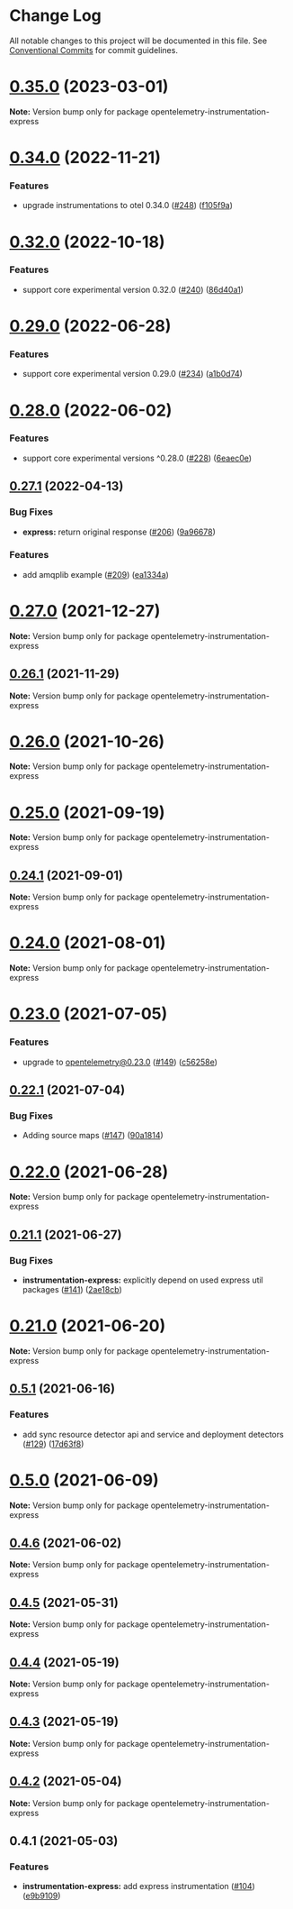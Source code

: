 # Change Log

All notable changes to this project will be documented in this file.
See [Conventional Commits](https://conventionalcommits.org) for commit guidelines.

# [0.35.0](https://github.com/aspecto-io/opentelemetry-ext-js/compare/opentelemetry-instrumentation-express@0.34.0...opentelemetry-instrumentation-express@0.35.0) (2023-03-01)

**Note:** Version bump only for package opentelemetry-instrumentation-express





# [0.34.0](https://github.com/aspecto-io/opentelemetry-ext-js/compare/opentelemetry-instrumentation-express@0.32.0...opentelemetry-instrumentation-express@0.34.0) (2022-11-21)


### Features

* upgrade instrumentations to otel 0.34.0 ([#248](https://github.com/aspecto-io/opentelemetry-ext-js/issues/248)) ([f105f9a](https://github.com/aspecto-io/opentelemetry-ext-js/commit/f105f9a70a67b7f6255375484403ad08270d9246))





# [0.32.0](https://github.com/aspecto-io/opentelemetry-ext-js/compare/opentelemetry-instrumentation-express@0.29.0...opentelemetry-instrumentation-express@0.32.0) (2022-10-18)


### Features

* support core experimental version 0.32.0 ([#240](https://github.com/aspecto-io/opentelemetry-ext-js/issues/240)) ([86d40a1](https://github.com/aspecto-io/opentelemetry-ext-js/commit/86d40a1c70b75ce9cb112bfd2c070bab710cca3e))





# [0.29.0](https://github.com/aspecto-io/opentelemetry-ext-js/compare/opentelemetry-instrumentation-express@0.28.0...opentelemetry-instrumentation-express@0.29.0) (2022-06-28)


### Features

* support core experimental version 0.29.0 ([#234](https://github.com/aspecto-io/opentelemetry-ext-js/issues/234)) ([a1b0d74](https://github.com/aspecto-io/opentelemetry-ext-js/commit/a1b0d74f2ad10fe00f7d46ff1108db2724297261))





# [0.28.0](https://github.com/aspecto-io/opentelemetry-ext-js/compare/opentelemetry-instrumentation-express@0.27.1...opentelemetry-instrumentation-express@0.28.0) (2022-06-02)


### Features

* support core experimental versions ^0.28.0 ([#228](https://github.com/aspecto-io/opentelemetry-ext-js/issues/228)) ([6eaec0e](https://github.com/aspecto-io/opentelemetry-ext-js/commit/6eaec0e6509edf066c6feb63504d4e9dd309c5ae))





## [0.27.1](https://github.com/aspecto-io/opentelemetry-ext-js/compare/opentelemetry-instrumentation-express@0.27.0...opentelemetry-instrumentation-express@0.27.1) (2022-04-13)


### Bug Fixes

* **express:** return original response ([#206](https://github.com/aspecto-io/opentelemetry-ext-js/issues/206)) ([9a96678](https://github.com/aspecto-io/opentelemetry-ext-js/commit/9a966786f6b02eabff9ca25737025abb52702175))


### Features

* add amqplib example ([#209](https://github.com/aspecto-io/opentelemetry-ext-js/issues/209)) ([ea1334a](https://github.com/aspecto-io/opentelemetry-ext-js/commit/ea1334a0c812d20ae0e3d9d9c5e8163b5b268ed3))





# [0.27.0](https://github.com/aspecto-io/opentelemetry-ext-js/compare/opentelemetry-instrumentation-express@0.26.1...opentelemetry-instrumentation-express@0.27.0) (2021-12-27)

**Note:** Version bump only for package opentelemetry-instrumentation-express





## [0.26.1](https://github.com/aspecto-io/opentelemetry-ext-js/compare/opentelemetry-instrumentation-express@0.26.0...opentelemetry-instrumentation-express@0.26.1) (2021-11-29)

**Note:** Version bump only for package opentelemetry-instrumentation-express





# [0.26.0](https://github.com/aspecto-io/opentelemetry-ext-js/compare/opentelemetry-instrumentation-express@0.25.0...opentelemetry-instrumentation-express@0.26.0) (2021-10-26)

**Note:** Version bump only for package opentelemetry-instrumentation-express





# [0.25.0](https://github.com/aspecto-io/opentelemetry-ext-js/compare/opentelemetry-instrumentation-express@0.24.1...opentelemetry-instrumentation-express@0.25.0) (2021-09-19)

**Note:** Version bump only for package opentelemetry-instrumentation-express





## [0.24.1](https://github.com/aspecto-io/opentelemetry-ext-js/compare/opentelemetry-instrumentation-express@0.24.0...opentelemetry-instrumentation-express@0.24.1) (2021-09-01)

**Note:** Version bump only for package opentelemetry-instrumentation-express





# [0.24.0](https://github.com/aspecto-io/opentelemetry-ext-js/compare/opentelemetry-instrumentation-express@0.23.0...opentelemetry-instrumentation-express@0.24.0) (2021-08-01)

**Note:** Version bump only for package opentelemetry-instrumentation-express





# [0.23.0](https://github.com/aspecto-io/opentelemetry-ext-js/compare/opentelemetry-instrumentation-express@0.22.1...opentelemetry-instrumentation-express@0.23.0) (2021-07-05)


### Features

* upgrade to opentelemetry@0.23.0 ([#149](https://github.com/aspecto-io/opentelemetry-ext-js/issues/149)) ([c56258e](https://github.com/aspecto-io/opentelemetry-ext-js/commit/c56258eba8885fa7ac9a2d26e4860c30f33fe513))





## [0.22.1](https://github.com/aspecto-io/opentelemetry-ext-js/compare/opentelemetry-instrumentation-express@0.22.0...opentelemetry-instrumentation-express@0.22.1) (2021-07-04)


### Bug Fixes

* Adding source maps ([#147](https://github.com/aspecto-io/opentelemetry-ext-js/issues/147)) ([90a1814](https://github.com/aspecto-io/opentelemetry-ext-js/commit/90a1814f30b1fbc78a10e6f9e2f7acd7d798e53a))





# [0.22.0](https://github.com/aspecto-io/opentelemetry-ext-js/compare/opentelemetry-instrumentation-express@0.21.1...opentelemetry-instrumentation-express@0.22.0) (2021-06-28)

**Note:** Version bump only for package opentelemetry-instrumentation-express





## [0.21.1](https://github.com/aspecto-io/opentelemetry-ext-js/compare/opentelemetry-instrumentation-express@0.21.0...opentelemetry-instrumentation-express@0.21.1) (2021-06-27)


### Bug Fixes

* **instrumentation-express:** explicitly depend on used express util packages ([#141](https://github.com/aspecto-io/opentelemetry-ext-js/issues/141)) ([2ae18cb](https://github.com/aspecto-io/opentelemetry-ext-js/commit/2ae18cb36b455eedfde5db0e80e05b7529632358))





# [0.21.0](https://github.com/aspecto-io/opentelemetry-ext-js/compare/opentelemetry-instrumentation-express@0.5.1...opentelemetry-instrumentation-express@0.21.0) (2021-06-20)

**Note:** Version bump only for package opentelemetry-instrumentation-express





## [0.5.1](https://github.com/aspecto-io/opentelemetry-ext-js/compare/opentelemetry-instrumentation-express@0.5.0...opentelemetry-instrumentation-express@0.5.1) (2021-06-16)


### Features

* add sync resource detector api and service and deployment detectors ([#129](https://github.com/aspecto-io/opentelemetry-ext-js/issues/129)) ([17d63f8](https://github.com/aspecto-io/opentelemetry-ext-js/commit/17d63f87e8103fecd9f6f906eed9931e2f5a4aaa))





# [0.5.0](https://github.com/aspecto-io/opentelemetry-ext-js/compare/opentelemetry-instrumentation-express@0.4.6...opentelemetry-instrumentation-express@0.5.0) (2021-06-09)

**Note:** Version bump only for package opentelemetry-instrumentation-express





## [0.4.6](https://github.com/aspecto-io/opentelemetry-ext-js/compare/opentelemetry-instrumentation-express@0.4.5...opentelemetry-instrumentation-express@0.4.6) (2021-06-02)

**Note:** Version bump only for package opentelemetry-instrumentation-express





## [0.4.5](https://github.com/aspecto-io/opentelemetry-ext-js/compare/opentelemetry-instrumentation-express@0.4.4...opentelemetry-instrumentation-express@0.4.5) (2021-05-31)

**Note:** Version bump only for package opentelemetry-instrumentation-express





## [0.4.4](https://github.com/aspecto-io/opentelemetry-ext-js/compare/opentelemetry-instrumentation-express@0.4.3...opentelemetry-instrumentation-express@0.4.4) (2021-05-19)

**Note:** Version bump only for package opentelemetry-instrumentation-express





## [0.4.3](https://github.com/aspecto-io/aspecto-opentelemetry-js/compare/opentelemetry-instrumentation-express@0.4.2...opentelemetry-instrumentation-express@0.4.3) (2021-05-19)

**Note:** Version bump only for package opentelemetry-instrumentation-express





## [0.4.2](https://github.com/aspecto-io/aspecto-opentelemetry-js/compare/opentelemetry-instrumentation-express@0.4.1...opentelemetry-instrumentation-express@0.4.2) (2021-05-04)

**Note:** Version bump only for package opentelemetry-instrumentation-express





## 0.4.1 (2021-05-03)


### Features

* **instrumentation-express:** add express instrumentation ([#104](https://github.com/aspecto-io/aspecto-opentelemetry-js/issues/104)) ([e9b9109](https://github.com/aspecto-io/aspecto-opentelemetry-js/commit/e9b9109010456eb8af18accc7f674e0f99cc618c))
